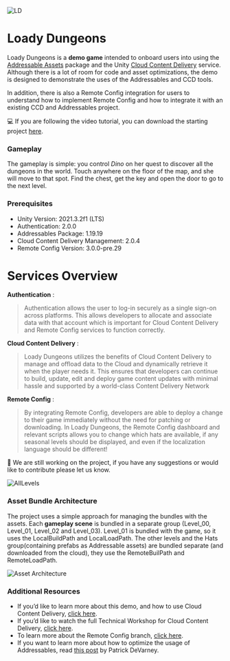 ![LD](https://user-images.githubusercontent.com/263776/110165036-dde21300-7db7-11eb-8f49-e7745ed44b35.png)

# Loady Dungeons
Loady Dungeons is a **demo game** intended to onboard users into using the [Addressable Assets](https://docs.unity3d.com/Packages/com.unity.addressables@0.3/manual/index.html) package and the Unity [Cloud Content Delivery](https://unity.com/products/cloud-content-delivery) service. Although there is a lot of room for code and asset optimizations, the demo is designed to demonstrate the uses of the Addressables and CCD tools. 

In addition, there is also a Remote Config integration for users to understand how to implement Remote Config and how to integrate it with an existing CCD and Addressables project.

:computer: If you are following the video tutorial, you can download the starting project [here](https://github.com/UnityTechnologies/LoadyDungeons/releases/tag/ws0.4.0).

### Gameplay
The gameplay is simple: you control _Dino_ on her quest to discover all the dungeons in the world. Touch anywhere on the floor of the map, and she will move to that spot. Find the chest, get the key and open the door to go to the next level.

### Prerequisites
* Unity Version: 2021.3.2f1 (LTS) 
* Authentication: 2.0.0
* Addressables Package: 1.19.19
* Cloud Content Delivery Management: 2.0.4
* Remote Config Version: 3.0.0-pre.29

# Services Overview
**Authentication** :
>Authentication allows the user to log-in securely as a single sign-on across platforms. This allows developers to allocate and associate data with that account which is important for Cloud Content Delivery and Remote Config services to function correctly.

**Cloud Content Delivery** :
>Loady Dungeons utilizes the benefits of Cloud Content Delivery to manage and offload data to the Cloud and dynamically retrieve it when the player needs it. This ensures that developers can continue to build, update, edit and deploy game content updates with minimal hassle and supported by a world-class Content Delivery Network

**Remote Config** :
>By integrating Remote Config, developers are able to deploy a change to their game immediately without the need for patching or downloading. In Loady Dungeons, the Remote Config dashboard and relevant scripts allows you to change which hats are available, if any seasonal levels should be displayed, and even if the localization language should be different! 

:construction: We are still working on the project, if you have any suggestions or would like to contribute please let us know.

![AllLevels](https://user-images.githubusercontent.com/263776/110165940-42ea3880-7db9-11eb-871c-13e4933e2540.png)

### Asset Bundle Architecture
The project uses a simple approach for managing the bundles with the assets. Each **gameplay scene** is bundled in a separate group (Level_00, Level_01, Level_02 and Level_03). Level_01 is bundled with the game, so it uses the LocalBuildPath and LocalLoadPath. The other levels and the Hats group(containing prefabs as Addressable assets) are bundled separate (and downloaded from the cloud), they use the RemoteBuilPath and RemoteLoadPath.

![Asset Architecture](https://user-images.githubusercontent.com/263776/110168293-9611ba80-7dbc-11eb-9945-417a16c3386d.jpg)

### Additional Resources
* If you’d like to learn more about this demo, and how to use Cloud Content Delivery, [click here](https://www.youtube.com/watch?v=J9XbISBpfp0). 
* If you’d like to watch the full Technical Workshop for Cloud Content Delivery, [click here](https://www.youtube.com/watch?v=5IvPPI7YnwU). 
* To learn more about the Remote Config branch, [click here](https://www.youtube.com/watch?v=RL3-VY8runI). 
* If you want to learn more about how to optimize the usage of Addressables, read [this post](https://blog.unity.com/technology/tales-from-the-optimization-trenches-saving-memory-with-addressables) by Patrick DeVarney. 

